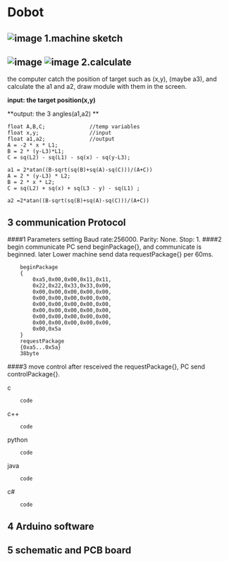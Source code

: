 Dobot
===================
![image](https://github.com/kidswong999/dobotArm/raw/master/doc/media/dobot_logo.png)
1.machine sketch
-----------------------------------------------
![image](https://github.com/kidswong999/dobotArm/raw/master/doc/media/defines1.png)
![image](https://github.com/kidswong999/dobotArm/raw/master/doc/media/defines2.png)
2.calculate
------------------------------------------------------------------
the computer catch the position of target such as (x,y), (maybe a3), and calculate the a1 and a2, draw module with them in the screen.

**input: the target position(x,y)**

**output: the 3 angles(a1,a2) **

	float A,B,C;              //temp variables
	float x,y;                //input
	float a1,a2;              //output
    A = -2 * x * L1;
    B = 2 * (y-L3)*L1;
    C = sq(L2) - sq(L1) - sq(x) - sq(y-L3);

    a1 = 2*atan((B-sqrt(sq(B)+sq(A)-sq(C)))/(A+C))
    A = 2 * (y-L3) * L2;
    B = 2 * x * L2;
    C = sq(L2) + sq(x) + sq(L3 - y) - sq(L1) ;

    a2 =2*atan((B-sqrt(sq(B)+sq(A)-sq(C)))/(A+C))

3 communication Protocol
---------------------------------------------------------------------
####1 Parameters setting
Baud rate:256000.
Parity:  None.
Stop: 1.
####2 begin communicate
PC send beginPackage{}, and communicate is beginned. 
later Lower machine send data requestPackage{} per 60ms.



		beginPackage
		{
			0xa5,0x00,0x00,0x11,0x11,
			0x22,0x22,0x33,0x33,0x00,
			0x00,0x00,0x00,0x00,0x00,
			0x00,0x00,0x00,0x00,0x00,
			0x00,0x00,0x00,0x00,0x00,
			0x00,0x00,0x00,0x00,0x00,
			0x00,0x00,0x00,0x00,0x00,
			0x00,0x00,0x00,0x00,0x00,
			0x00,0x5a
		}
		requestPackage
		{0xa5...0x5a}
		38byte
####3 move control
after resceived the requestPackage{}, PC send controlPackage{}.


c
		
		code
		

c++
		
		code
		

python
		
		code
		

java
		
		code
		

c#
		
		code
		


4 Arduino software
--------------------------------------------------------------------

5 schematic and PCB board
-------------------------------------------------------------------